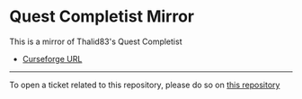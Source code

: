 # Quest Completist Mirror

This is a mirror of Thalid83's Quest Completist

- [Curseforge URL](https://www.curseforge.com/wow/addons/quest_completist)

----

To open a ticket related to this repository, please do so on [this repository](https://github.com/curseforge-mirror/.github)